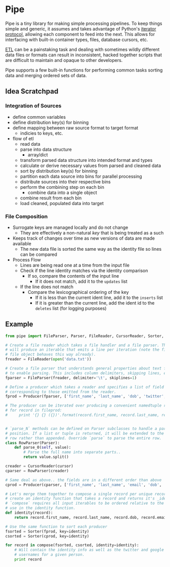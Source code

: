 # Pipe

Pipe is a tiny library for making simple processing pipelines. To keep things
simple and generic, it assumes and takes advantage of Python's [iterator
protocol][1], allowing each component to feed into the next. This allows
for interfacing with built-in container types, files, database cursors, etc.

[ETL][2] can be a painstaking task and dealing with sometimes wildly
different data files or formats can result in inconsistent, hacked together
scripts that are difficult to maintain and opaque to other developers.

Pipe supports a few built-in functions for performing common tasks sorting
data and merging ordered sets of data.

[1]: http://docs.python.org/library/stdtypes.html#iterator-types
[2]: http://en.wikipedia.org/wiki/Extract,_transform,_load

## Idea Scratchpad

### Integration of Sources

- define common variables
- define distribution key(s) for binning
- define mapping between raw source format to target format
    - indicies to keys, etc.
- flow of etl
    - read data
    - parse into data structure
        - array/dict
    - transform parsed data structure into intended format and types
    - calculate or derive necessary values from parsed and cleaned data
    - sort by distribution key(s) for binning
    - partition each data source into bins for parallel processing
    - distribute sources into their respective bins
    - perform the combining step on each bin
        - combine data into a single object
    - combine result from each bin
    - load cleaned, populated data into target

### File Composition

- Surrogate keys are managed locally and do not change
    - They are effectively a non-natural _key_ that is being treated as a such
- Keeps track of changes over time as new versions of data are made available
    - The new data file is sorted the same way as the identity file so lines
    can be compared
- Process Flow
    - Lines are being read one at a time from the input file
    - Check if the line identity matches via the identity comparison
        - If so, compare the contents of the input line
            - If it does not match, add it to the `updates` list
    - If the line does not match
        - Compare the lexicographical ordering of the key
            - If it is less than the current ident line, add it to the
            `inserts` list
            - If it is greater than the current line, add the ident id to
            the `deletes` list (for logging purposes)


## Example

```python
from pipe import FileParser, Parser, FileReader, CursorReader, Sorter, compose

# Create a file reader which takes a file handler and a file parser. This
# will produce an iterable that emits a line per iteration (note the file
# file object behaves this way already).
freader = FileReader(open('data.txt'))

# Create a file parser that understands general properties about text files
# to enable parsing. This includes column delimiters, skipping lines, etc.
fparser = FileParser(freader, delimiter='\t', skiplines=1)

# Define a producer which takes a reader and specifies a list of field names
# corresponding to those emitted from the reader.
fprod = Producer(fparser, ['first_name', 'last_name', 'dob', 'twitter', 'email'])

# The producer can be iterated over producing a convenient namedtuple record.
# for record in fileprod:
#     print '{} {} ({})'.format(record.first_name, record.last_name, record.twitter)


# `parse_N` methods can be defined on Parser subclasses to handle a particular
# position. If a list or tuple is returned, it will be extended to the output
# row rather than appended. Override `parse` to parse the entire row. 
class RowParser(Parser):
    def parse_0(self, value):
        # Parse the full name into separate parts..
        return value.split()

creader = CursorReader(cursor)
cparser = RowParser(creader)

# Same deal as above.. the fields are in a different order than above
cprod = Producer(cparser, ['first_name', 'last_name', 'email', 'dob', 'gplus'])

# Let's merge them together to compose a single record per unique record. First
# create an identity function that takes a record and returns it's _identity_.
# `compose` requires all input iterables to be ordered relative to the fields
# use in the identity function.
def identity(record):
    return record.first_name, record.last_name, record.dob, record.email

# Use the same function to sort each producer
fsorted = Sorter(fprod, key=identity)
csorted = Sorter(cprod, key=identity)

for record in compose(fsorted, csorted, identity=identity):
    # Will contain the identity info as well as the twitter and google plus
    # usernames for a given person.
    print record
```

